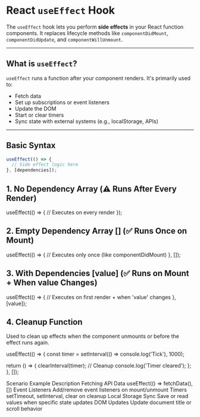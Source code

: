 # React `useEffect` Hook

The `useEffect` hook lets you perform **side effects** in your React function components. It replaces lifecycle methods like `componentDidMount`, `componentDidUpdate`, and `componentWillUnmount`.

---

## What is `useEffect`?

`useEffect` runs a function after your component renders. It's primarily used to:

- Fetch data
- Set up subscriptions or event listeners
- Update the DOM
- Start or clear timers
- Sync state with external systems (e.g., localStorage, APIs)

---

## Basic Syntax

```js
useEffect(() => {
  // Side effect logic here
}, [dependencies]);
```

## 1. No Dependency Array (⚠️ Runs After Every Render)

useEffect(() => {
// Executes on every render
});

## 2. Empty Dependency Array [] (✅ Runs Once on Mount)

useEffect(() => {
// Executes only once (like componentDidMount)
}, []);

## 3. With Dependencies [value] (✅ Runs on Mount + When value Changes)

useEffect(() => {
// Executes on first render + when 'value' changes
}, [value]);

## 4. Cleanup Function

Used to clean up effects when the component unmounts or before the effect runs again.

useEffect(() => {
const timer = setInterval(() => console.log('Tick'), 1000);

return () => {
clearInterval(timer); // Cleanup
console.log('Timer cleared');
};
}, []);

Scenario Example Description
Fetching API Data useEffect(() => fetchData(), [])
Event Listeners Add/remove event listeners on mount/unmount
Timers setTimeout, setInterval, clear on cleanup
Local Storage Sync Save or read values when specific state updates
DOM Updates Update document title or scroll behavior
